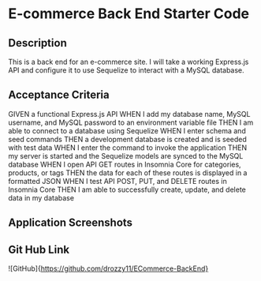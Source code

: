 # E-commerce Back End Starter Code

## Description
This is a back end for an e-commerce site. I will take a working Express.js API and configure it to use Sequelize to interact with a MySQL database.

## Acceptance Criteria 

GIVEN a functional Express.js API
WHEN I add my database name, MySQL username, and MySQL password to an environment variable file
THEN I am able to connect to a database using Sequelize
WHEN I enter schema and seed commands
THEN a development database is created and is seeded with test data
WHEN I enter the command to invoke the application
THEN my server is started and the Sequelize models are synced to the MySQL database
WHEN I open API GET routes in Insomnia Core for categories, products, or tags
THEN the data for each of these routes is displayed in a formatted JSON
WHEN I test API POST, PUT, and DELETE routes in Insomnia Core
THEN I am able to successfully create, update, and delete data in my database

## Application Screenshots

## Git Hub Link
![GitHub]{https://github.com/drozzy11/ECommerce-BackEnd}